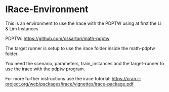 # IRace-Environment
This is an environment to use the Irace with the PDPTW using at first the Li &amp; Lim Instances

PDPTW: https://github.com/cssartori/math-pdptw

The target runner is setup to use the irace folder inside the math-pdptw folder.

You need the scenario, parameters, train_instances and the target-runner to use the irace with the pdptw program.

For more further instructions use the irace tutorial: https://cran.r-project.org/web/packages/irace/vignettes/irace-package.pdf

